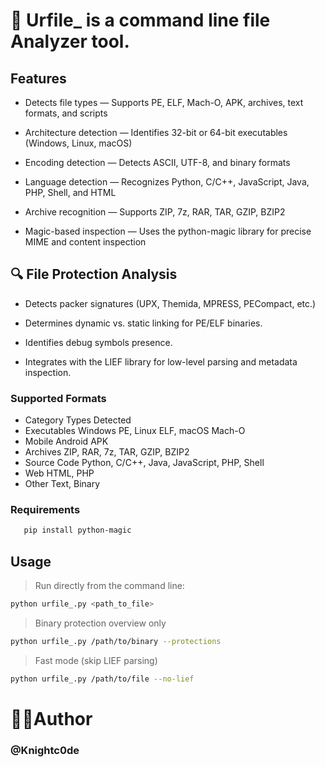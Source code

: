 # 🧠 Urfile_ is a command line file Analyzer tool.

## Features

- Detects file types — Supports PE, ELF, Mach-O, APK, archives, text formats, and scripts

- Architecture detection — Identifies 32-bit or 64-bit executables (Windows, Linux, macOS)

- Encoding detection — Detects ASCII, UTF-8, and binary formats

- Language detection — Recognizes Python, C/C++, JavaScript, Java, PHP, Shell, and HTML

- Archive recognition — Supports ZIP, 7z, RAR, TAR, GZIP, BZIP2

- Magic-based inspection — Uses the python-magic library for precise MIME and content inspection

## 🔍 File Protection Analysis

- Detects packer signatures (UPX, Themida, MPRESS, PECompact, etc.)

- Determines dynamic vs. static linking for PE/ELF binaries.

- Identifies debug symbols presence.

- Integrates with the LIEF library for low-level parsing and metadata inspection.

### Supported Formats
- Category	Types Detected
- Executables	Windows PE, Linux ELF, macOS Mach-O
- Mobile	Android APK
- Archives	ZIP, RAR, 7z, TAR, GZIP, BZIP2
- Source Code	Python, C/C++, Java, JavaScript, PHP, Shell
- Web	HTML, PHP
- Other	Text, Binary


### Requirements 
```bash
   pip install python-magic
```

## Usage
> Run directly from the command line:
``` bash  
python urfile_.py <path_to_file>
```
> Binary protection overview only
```bash
python urfile_.py /path/to/binary --protections
```
> Fast mode (skip LIEF parsing)
```bash
python urfile_.py /path/to/file --no-lief
```

# 👨‍💻Author 
### @Knightc0de
